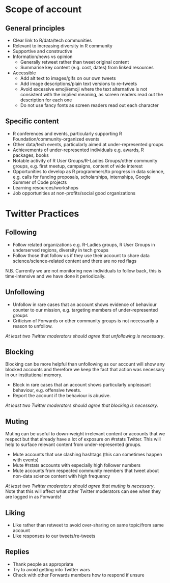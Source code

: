 # Scope of account

## General principles

- Clear link to R/data/tech communities
- Relevant to increasing diversity in R community
- Supportive and constructive
- Information/news vs opinion
    - Generally retweet rather than tweet original content
    - Summarise key content (e.g. cost, dates) from linked resources
- Accessible
    - Add alt text to images/gifs on our own tweets
    - Add image descriptions/plain text versions to re-tweets
    - Avoid excessive emoji/emoji where the text alternative is not consistent with the implied meaning, as screen readers read out the description for each one
    - Do not use fancy fonts as screen readers read out each character    

## Specific content

- R conferences and events, particularly supporting R Foundation/community-organized events
- Other data/tech events, particularly aimed at under-represented groups
- Achievements of under-represented individuals e.g. awards, R packages, books
- Notable activity of R User Groups/R-Ladies Groups/other community groups, e.g. first meetup, campaigns, content of wide interest
- Opportunities to develop as R programmers/to progress in data science, e.g. calls for funding proposals, scholarships, internships, Google Summer of Code projects
- Learning resources/workshops
- Job opportunities at non-profits/social good organizations

# Twitter Practices

## Following

- Follow related organizations e.g. R-Ladies groups, R User Groups in underserved regions, diversity in tech groups
- Follow those that follow us if they use their account to share data science/science-related content and there are no red flags

N.B. Currently we are not monitoring new individuals to follow back, this is time-intensive and we have done it periodically.

## Unfollowing

- Unfollow in rare cases that an account shows evidence of behaviour counter to our mission, e.g. targeting members of under-represented groups
- Criticism of Forwards or other community groups is not necessarily a reason to unfollow. 

*At least two Twitter moderators should agree that unfollowing is necessary*. 

## Blocking

Blocking can be more helpful than unfollowing as our account will show any blocked accounts and therefore we keep the fact that action was necessary in our institutional memory.

- Block in rare cases that an account shows particularly unpleasant behaviour, e.g. offensive tweets.
- Report the account if the behaviour is abusive.

*At least two Twitter moderators should agree that blocking is necessary*. 

## Muting

Muting can be useful to down-weight irrelevant content or accounts that we respect but that already have a lot of exposure on #rstats Twitter. This will help to surface relevant content from under-represented groups.

- Mute accounts that use clashing hashtags (this can sometimes happen with events)
- Mute #rstats accounts with especially high follower numbers
- Mute accounts from respected community members that tweet about non-data science content with high frequency

*At least two Twitter moderators should agree that muting is necessary*. Note that this will affect what other Twitter moderators can see when they are logged in as Forwards!

## Liking

- Like rather than retweet to avoid over-sharing on same topic/from same account
- Like responses to our tweets/re-tweets

## Replies

- Thank people as appropriate
- Try to avoid getting into Twitter wars
- Check with other Forwards members how to respond if unsure
